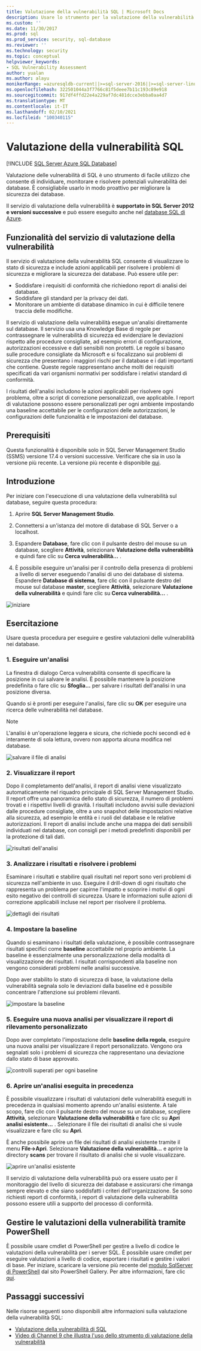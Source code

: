 ```yaml
---
title: Valutazione della vulnerabilità SQL | Microsoft Docs
description: Usare lo strumento per la valutazione della vulnerabilità di SQL per individuare, monitorare e risolvere potenziali vulnerabilità del database in SQL Server.
ms.custom: ''
ms.date: 11/30/2017
ms.prod: sql
ms.prod_service: security, sql-database
ms.reviewer: ''
ms.technology: security
ms.topic: conceptual
helpviewer_keywords:
- SQL Vulnerability Assessment
author: yualan
ms.author: alayu
monikerRange: =azuresqldb-current||>=sql-server-2016||>=sql-server-linux-2017||=azuresqldb-mi-current
ms.openlocfilehash: 322501044a3f7766c81f5deee7b11c193c89e918
ms.sourcegitcommit: 917df4ffd22e4a229af7dc481dcce3ebba0aa4d7
ms.translationtype: MT
ms.contentlocale: it-IT
ms.lasthandoff: 02/10/2021
ms.locfileid: "100340115"
---
```

# <a name="sql-vulnerability-assessment"></a>Valutazione della vulnerabilità SQL

[!INCLUDE [SQL Server Azure SQL Database](../../includes/applies-to-version/sql-asdb.md)]

Valutazione delle vulnerabilità di SQL è uno strumento di facile utilizzo che consente di individuare, monitorare e risolvere potenziali vulnerabilità dei database. È consigliabile usarlo in modo proattivo per migliorare la sicurezza dei database.

Il servizio di valutazione della vulnerabilità è **supportato in SQL Server 2012 e versioni successive** e può essere eseguito anche nel [database SQL di Azure](/azure/sql-database/sql-vulnerability-assessment).

## <a name="vulnerability-assessment-features"></a>Funzionalità del servizio di valutazione della vulnerabilità
Il servizio di valutazione della vulnerabilità SQL consente di visualizzare lo stato di sicurezza e include azioni applicabili per risolvere i problemi di sicurezza e migliorare la sicurezza dei database. Può essere utile per:
- Soddisfare i requisiti di conformità che richiedono report di analisi dei database. 
- Soddisfare gli standard per la privacy dei dati.
- Monitorare un ambiente di database dinamico in cui è difficile tenere traccia delle modifiche.

Il servizio di valutazione della vulnerabilità esegue un'analisi direttamente sul database. Il servizio usa una Knowledge Base di regole per contrassegnare le vulnerabilità di sicurezza ed evidenziare le deviazioni rispetto alle procedure consigliate, ad esempio errori di configurazione, autorizzazioni eccessive e dati sensibili non protetti. Le regole si basano sulle procedure consigliate da Microsoft e si focalizzano sui problemi di sicurezza che presentano i maggiori rischi per il database e i dati importanti che contiene. Queste regole rappresentano anche molti dei requisiti specificati da vari organismi normativi per soddisfare i relativi standard di conformità.

I risultati dell'analisi includono le azioni applicabili per risolvere ogni problema, oltre a script di correzione personalizzati, ove applicabile. I report di valutazione possono essere personalizzati per ogni ambiente impostando una baseline accettabile per le configurazioni delle autorizzazioni, le configurazioni delle funzionalità e le impostazioni del database. 

## <a name="prerequisites"></a>Prerequisiti
Questa funzionalità è disponibile solo in SQL Server Management Studio (SSMS) versione 17.4 o versioni successive. Verificare che sia in uso la versione più recente. La versione più recente è disponibile [qui](../../ssms/download-sql-server-management-studio-ssms.md).

## <a name="getting-started"></a>Introduzione
Per iniziare con l'esecuzione di una valutazione della vulnerabilità sul database, seguire questa procedura:
   1.   Aprire **SQL Server Management Studio**.

   2.   Connettersi a un'istanza del motore di database di SQL Server o a localhost.

   3.   Espandere **Database**, fare clic con il pulsante destro del mouse su un database, scegliere **Attività**, selezionare **Valutazione della vulnerabilità** e quindi fare clic su **Cerca vulnerabilità...** .

   4.   È possibile eseguire un'analisi per il controllo della presenza di problemi a livello di server eseguendo l'analisi di uno dei database di sistema. Espandere **Database di sistema**, fare clic con il pulsante destro del mouse sul database **master**, scegliere **Attività**, selezionare **Valutazione della vulnerabilità** e quindi fare clic su **Cerca vulnerabilità...** .

   ![iniziare](media/sql-vulnerability-assessment/1-SSMSGetStarted.png)

## <a name="tutorial"></a>Esercitazione
Usare questa procedura per eseguire e gestire valutazioni delle vulnerabilità nei database.

### <a name="1-run-a-scan"></a>1. Eseguire un'analisi

La finestra di dialogo Cerca vulnerabilità consente di specificare la posizione in cui salvare le analisi. È possibile mantenere la posizione predefinita o fare clic su **Sfoglia...** per salvare i risultati dell'analisi in una posizione diversa.

Quando si è pronti per eseguire l'analisi, fare clic su **OK** per eseguire una ricerca delle vulnerabilità nel database.

  > [!NOTE]   
  > L'analisi è un'operazione leggera e sicura, che richiede pochi secondi ed è interamente di sola lettura, ovvero non apporta alcuna modifica nel database.

![salvare il file di analisi](media/sql-vulnerability-assessment/2-ssmssavescanfile.png)

### <a name="2-view-the-report"></a>2. Visualizzare il report

Dopo il completamento dell'analisi, il report di analisi viene visualizzato automaticamente nel riquadro principale di SQL Server Management Studio. Il report offre una panoramica dello stato di sicurezza, il numero di problemi trovati e i rispettivi livelli di gravità. I risultati includono avvisi sulle deviazioni dalle procedure consigliate, oltre a uno snapshot delle impostazioni relative alla sicurezza, ad esempio le entità e i ruoli del database e le relative autorizzazioni. Il report di analisi include anche una mappa dei dati sensibili individuati nel database, con consigli per i metodi predefiniti disponibili per la protezione di tali dati.

![risultati dell'analisi](media/sql-vulnerability-assessment/3-ssmsscanresults.png)

### <a name="3-analyze-the-results-and-resolve-issues"></a>3. Analizzare i risultati e risolvere i problemi

Esaminare i risultati e stabilire quali risultati nel report sono veri problemi di sicurezza nell'ambiente in uso. Eseguire il drill-down di ogni risultato che rappresenta un problema per capirne l'impatto e scoprire i motivi di ogni esito negativo dei controlli di sicurezza. Usare le informazioni sulle azioni di correzione applicabili incluse nel report per risolvere il problema.

![dettagli dei risultati](media/sql-vulnerability-assessment/4-ssmsresultdetails.png)

### <a name="4-set-your-baseline"></a>4. Impostare la baseline

Quando si esaminano i risultati della valutazione, è possibile contrassegnare risultati specifici come **baseline** accettabile nel proprio ambiente. La baseline è essenzialmente una personalizzazione della modalità di visualizzazione dei risultati. I risultati corrispondenti alla baseline non vengono considerati problemi nelle analisi successive. 

Dopo aver stabilito lo stato di sicurezza di base, la valutazione della vulnerabilità segnala solo le deviazioni dalla baseline ed è possibile concentrare l'attenzione sui problemi rilevanti.

![impostare la baseline](media/sql-vulnerability-assessment/5-ssmssetbaseline.png)

### <a name="5-run-a-new-scan-to-see-your-customized-tracking-report"></a>5. Eseguire una nuova analisi per visualizzare il report di rilevamento personalizzato

Dopo aver completato l'impostazione delle **baseline della regola**, eseguire una nuova analisi per visualizzare il report personalizzato. Vengono ora segnalati solo i problemi di sicurezza che rappresentano una deviazione dallo stato di base approvato.

![controlli superati per ogni baseline](media/sql-vulnerability-assessment/6-ssmspassperbaseline.png)

### <a name="6-open-a-previously-run-scan"></a>6. Aprire un'analisi eseguita in precedenza

È possibile visualizzare i risultati di valutazioni delle vulnerabilità eseguiti in precedenza in qualsiasi momento aprendo un'analisi esistente. A tale scopo, fare clic con il pulsante destro del mouse su un database, scegliere **Attività**, selezionare **Valutazione della vulnerabilità** e fare clic su **Apri analisi esistente...** .  Selezionare il file dei risultati di analisi che si vuole visualizzare e fare clic su **Apri**. 

È anche possibile aprire un file dei risultati di analisi esistente tramite il menu **File->Apri**. Selezionare **Valutazione della vulnerabilità...** e aprire la directory **scans** per trovare il risultato di analisi che si vuole visualizzare.

![aprire un'analisi esistente](media/sql-vulnerability-assessment/7-ssmsopenexistingscan.png)

Il servizio di valutazione della vulnerabilità può ora essere usato per il monitoraggio del livello di sicurezza dei database e assicurarsi che rimanga sempre elevato e che siano soddisfatti i criteri dell'organizzazione. Se sono richiesti report di conformità, i report di valutazione della vulnerabilità possono essere utili a supporto del processo di conformità.

## <a name="manage-vulnerability-assessments-using-powershell"></a>Gestire le valutazioni della vulnerabilità tramite PowerShell
È possibile usare cmdlet di PowerShell per gestire a livello di codice le valutazioni della vulnerabilità per i server SQL. È possibile usare cmdlet per eseguire valutazioni a livello di codice, esportare i risultati e gestire i valori di base.
Per iniziare, scaricare la versione più recente del [modulo SqlServer di PowerShell](https://www.powershellgallery.com/packages/SqlServer/) dal sito PowerShell Gallery. Per altre informazioni, fare clic [qui](/archive/blogs/sqlsecurity/powershell-cmdlets-for-managing-sql-vulnerability-assessments).

## <a name="next-steps"></a>Passaggi successivi
Nelle risorse seguenti sono disponibili altre informazioni sulla valutazione della vulnerabilità SQL:
- [Valutazione della vulnerabilità di SQL](/azure/sql-database/sql-vulnerability-assessment) 
- [Video di Channel 9 che illustra l'uso dello strumento di valutazione della vulnerabilità](https://channel9.msdn.com/Shows/Data-Exposed/Track-and-remediate-potential-database-vulnerabilities-with-SQL-Vulnerability-Assessment)


